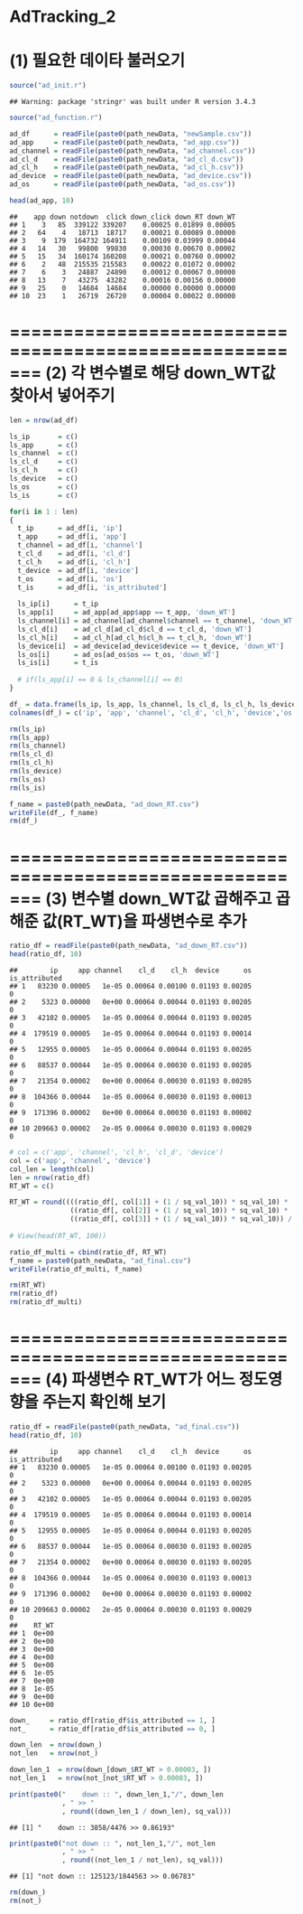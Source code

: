 AdTracking\_2
=======================================================
(1) 필요한 데이타 불러오기
=======================================================
``` r
source("ad_init.r")
```

    ## Warning: package 'stringr' was built under R version 3.4.3

``` r
source("ad_function.r")

ad_df      = readFile(paste0(path_newData, "newSample.csv"))
ad_app     = readFile(paste0(path_newData, "ad_app.csv"))
ad_channel = readFile(paste0(path_newData, "ad_channel.csv"))
ad_cl_d    = readFile(paste0(path_newData, "ad_cl_d.csv"))
ad_cl_h    = readFile(paste0(path_newData, "ad_cl_h.csv"))
ad_device  = readFile(paste0(path_newData, "ad_device.csv"))
ad_os      = readFile(paste0(path_newData, "ad_os.csv"))
```

``` r
head(ad_app, 10)
```

    ##    app down notdown  click down_click down_RT down_WT
    ## 1    3   85  339122 339207    0.00025 0.01899 0.00005
    ## 2   64    4   18713  18717    0.00021 0.00089 0.00000
    ## 3    9  179  164732 164911    0.00109 0.03999 0.00044
    ## 4   14   30   99800  99830    0.00030 0.00670 0.00002
    ## 5   15   34  160174 160208    0.00021 0.00760 0.00002
    ## 6    2   48  215535 215583    0.00022 0.01072 0.00002
    ## 7    6    3   24887  24890    0.00012 0.00067 0.00000
    ## 8   13    7   43275  43282    0.00016 0.00156 0.00000
    ## 9   25    0   14684  14684    0.00000 0.00000 0.00000
    ## 10  23    1   26719  26720    0.00004 0.00022 0.00000

=======================================================
(2) 각 변수별로 해당 down\_WT값 찾아서 넣어주기
=======================================================
``` r
len = nrow(ad_df)

ls_ip       = c()
ls_app      = c()
ls_channel  = c()
ls_cl_d     = c()
ls_cl_h     = c()
ls_device   = c()
ls_os       = c()
ls_is       = c()

for(i in 1 : len)
{
  t_ip      = ad_df[i, 'ip']
  t_app     = ad_df[i, 'app']
  t_channel = ad_df[i, 'channel']
  t_cl_d    = ad_df[i, 'cl_d']
  t_cl_h    = ad_df[i, 'cl_h']
  t_device  = ad_df[i, 'device']
  t_os      = ad_df[i, 'os']
  t_is      = ad_df[i, 'is_attributed']
  
  ls_ip[i]      = t_ip
  ls_app[i]     = ad_app[ad_app$app == t_app, 'down_WT']
  ls_channel[i] = ad_channel[ad_channel$channel == t_channel, 'down_WT']
  ls_cl_d[i]    = ad_cl_d[ad_cl_d$cl_d == t_cl_d, 'down_WT']
  ls_cl_h[i]    = ad_cl_h[ad_cl_h$cl_h == t_cl_h, 'down_WT']
  ls_device[i]  = ad_device[ad_device$device == t_device, 'down_WT']
  ls_os[i]      = ad_os[ad_os$os == t_os, 'down_WT']
  ls_is[i]      = t_is
  
  # if(ls_app[i] == 0 & ls_channel[i] == 0)
}

df_ = data.frame(ls_ip, ls_app, ls_channel, ls_cl_d, ls_cl_h, ls_device, ls_os, ls_is)
colnames(df_) = c('ip', 'app', 'channel', 'cl_d', 'cl_h', 'device','os', 'is_attributed')

rm(ls_ip)
rm(ls_app)
rm(ls_channel)
rm(ls_cl_d)
rm(ls_cl_h)
rm(ls_device)
rm(ls_os)
rm(ls_is)

f_name = paste0(path_newData, "ad_down_RT.csv")
writeFile(df_, f_name)
rm(df_)
```

=======================================================
(3) 변수별 down\_WT값 곱해주고 곱해준 값(RT\_WT)을 파생변수로 추가
=======================================================
``` r
ratio_df = readFile(paste0(path_newData, "ad_down_RT.csv"))
head(ratio_df, 10)
```

    ##        ip     app channel    cl_d    cl_h  device      os is_attributed
    ## 1   83230 0.00005   1e-05 0.00064 0.00100 0.01193 0.00205             0
    ## 2    5323 0.00000   0e+00 0.00064 0.00044 0.01193 0.00205             0
    ## 3   42102 0.00005   1e-05 0.00064 0.00044 0.01193 0.00205             0
    ## 4  179519 0.00005   1e-05 0.00064 0.00044 0.01193 0.00014             0
    ## 5   12955 0.00005   1e-05 0.00064 0.00044 0.01193 0.00205             0
    ## 6   88537 0.00044   1e-05 0.00064 0.00030 0.01193 0.00205             0
    ## 7   21354 0.00002   0e+00 0.00064 0.00030 0.01193 0.00205             0
    ## 8  104366 0.00044   1e-05 0.00064 0.00030 0.01193 0.00013             0
    ## 9  171396 0.00002   0e+00 0.00064 0.00030 0.01193 0.00002             0
    ## 10 209663 0.00002   2e-05 0.00064 0.00030 0.01193 0.00029             0

``` r
# col = c('app', 'channel', 'cl_h', 'cl_d', 'device')
col = c('app', 'channel', 'device')
col_len = length(col)
len = nrow(ratio_df)
RT_WT = c()

RT_WT = round((((ratio_df[, col[1]] + (1 / sq_val_10)) * sq_val_10) *
               ((ratio_df[, col[2]] + (1 / sq_val_10)) * sq_val_10) *
               ((ratio_df[, col[3]] + (1 / sq_val_10)) * sq_val_10)) / ((sq_val_10  ^ (col_len - 1)) * 1), sq_val)
  
# View(head(RT_WT, 100))
```

``` r
ratio_df_multi = cbind(ratio_df, RT_WT)
f_name = paste0(path_newData, "ad_final.csv")
writeFile(ratio_df_multi, f_name)

rm(RT_WT)
rm(ratio_df)
rm(ratio_df_multi)
```

=======================================================
(4) 파생변수 RT\_WT가 어느 정도영향을 주는지 확인해 보기
=======================================================
``` r
ratio_df = readFile(paste0(path_newData, "ad_final.csv"))
head(ratio_df, 10)
```

    ##        ip     app channel    cl_d    cl_h  device      os is_attributed
    ## 1   83230 0.00005   1e-05 0.00064 0.00100 0.01193 0.00205             0
    ## 2    5323 0.00000   0e+00 0.00064 0.00044 0.01193 0.00205             0
    ## 3   42102 0.00005   1e-05 0.00064 0.00044 0.01193 0.00205             0
    ## 4  179519 0.00005   1e-05 0.00064 0.00044 0.01193 0.00014             0
    ## 5   12955 0.00005   1e-05 0.00064 0.00044 0.01193 0.00205             0
    ## 6   88537 0.00044   1e-05 0.00064 0.00030 0.01193 0.00205             0
    ## 7   21354 0.00002   0e+00 0.00064 0.00030 0.01193 0.00205             0
    ## 8  104366 0.00044   1e-05 0.00064 0.00030 0.01193 0.00013             0
    ## 9  171396 0.00002   0e+00 0.00064 0.00030 0.01193 0.00002             0
    ## 10 209663 0.00002   2e-05 0.00064 0.00030 0.01193 0.00029             0
    ##    RT_WT
    ## 1  0e+00
    ## 2  0e+00
    ## 3  0e+00
    ## 4  0e+00
    ## 5  0e+00
    ## 6  1e-05
    ## 7  0e+00
    ## 8  1e-05
    ## 9  0e+00
    ## 10 0e+00

``` r
down_     = ratio_df[ratio_df$is_attributed == 1, ]
not_      = ratio_df[ratio_df$is_attributed == 0, ]

down_len  = nrow(down_)
not_len   = nrow(not_)

down_len_1  = nrow(down_[down_$RT_WT > 0.00003, ])
not_len_1   = nrow(not_[not_$RT_WT > 0.00003, ])

print(paste0("    down :: ", down_len_1,"/", down_len
             , " >> "
             , round((down_len_1 / down_len), sq_val)))
```

    ## [1] "    down :: 3858/4476 >> 0.86193"

``` r
print(paste0("not down :: ", not_len_1,"/", not_len
             , " >> "
             , round((not_len_1 / not_len), sq_val)))
```

    ## [1] "not down :: 125123/1844563 >> 0.06783"

``` r
rm(down_)
rm(not_)
```
